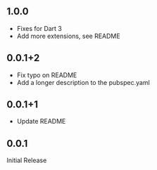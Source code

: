 ## 1.0.0

- Fixes for Dart 3
- Add more extensions, see README

## 0.0.1+2

- Fix typo on README
- Add a longer description to the pubspec.yaml

## 0.0.1+1

- Update README

## 0.0.1

Initial Release
